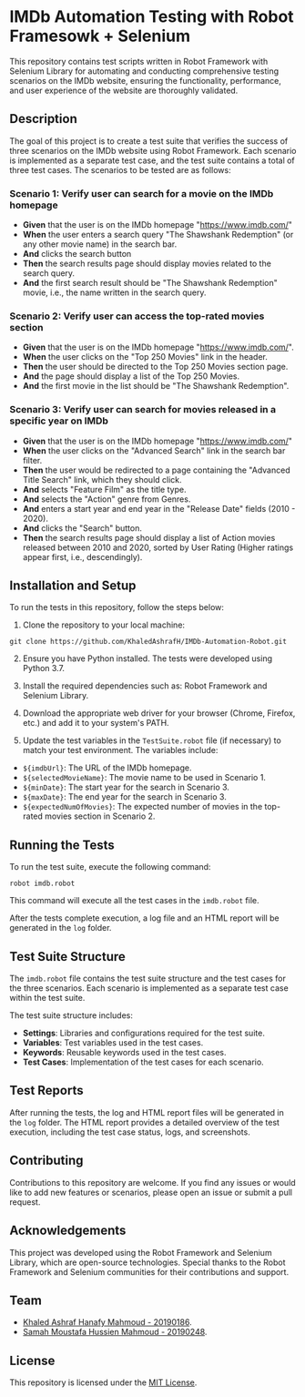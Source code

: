 # IMDb Automation Testing with Robot Framesowk + Selenium 

This repository contains test scripts written in Robot Framework with Selenium Library for automating and conducting comprehensive testing scenarios on the IMDb website, ensuring the functionality, performance, and user experience of the website are thoroughly validated.

## Description

The goal of this project is to create a test suite that verifies the success of three scenarios on the IMDb website using Robot Framework. Each scenario is implemented as a separate test case, and the test suite contains a total of three test cases. The scenarios to be tested are as follows:

### Scenario 1: Verify user can search for a movie on the IMDb homepage

- **Given** that the user is on the IMDb homepage "https://www.imdb.com/"
- **When** the user enters a search query "The Shawshank Redemption" (or any other movie name) in the search bar.
- **And** clicks the search button
- **Then** the search results page should display movies related to the search query.
- **And** the first search result should be "The Shawshank Redemption" movie, i.e., the name written in the search query.

### Scenario 2: Verify user can access the top-rated movies section

- **Given** that the user is on the IMDb homepage "https://www.imdb.com/".
- **When** the user clicks on the "Top 250 Movies" link in the header.
- **Then** the user should be directed to the Top 250 Movies section page.
- **And** the page should display a list of the Top 250 Movies.
- **And** the first movie in the list should be "The Shawshank Redemption".

### Scenario 3: Verify user can search for movies released in a specific year on IMDb

- **Given** that the user is on the IMDb homepage "https://www.imdb.com/"
- **When** the user clicks on the "Advanced Search" link in the search bar filter.
- **Then** the user would be redirected to a page containing the "Advanced Title Search" link, which they should click.
- **And** selects "Feature Film" as the title type.
- **And** selects the "Action" genre from Genres.
- **And** enters a start year and end year in the "Release Date" fields (2010 - 2020).
- **And** clicks the "Search" button.
- **Then** the search results page should display a list of Action movies released between 2010 and 2020, sorted by User Rating (Higher ratings appear first, i.e., descendingly).

## Installation and Setup

To run the tests in this repository, follow the steps below:

1. Clone the repository to your local machine:

```
git clone https://github.com/KhaledAshrafH/IMDb-Automation-Robot.git
```

2. Ensure you have Python installed. The tests were developed using Python 3.7.

3. Install the required dependencies such as: Robot Framework and Selenium Library.

4. Download the appropriate web driver for your browser (Chrome, Firefox, etc.) and add it to your system's PATH.

5. Update the test variables in the `TestSuite.robot` file (if necessary) to match your test environment. The variables include:

- `${imdbUrl}`: The URL of the IMDb homepage.
- `${selectedMovieName}`: The movie name to be used in Scenario 1.
- `${minDate}`: The start year for the search in Scenario 3.
- `${maxDate}`: The end year for the search in Scenario 3.
- `${expectedNumOfMovies}`: The expected number of movies in the top-rated movies section in Scenario 2.

## Running the Tests

To run the test suite, execute the following command:

```
robot imdb.robot
```

This command will execute all the test cases in the `imdb.robot` file.

After the tests complete execution, a log file and an HTML report will be generated in the `log` folder.

## Test Suite Structure

The `imdb.robot` file contains the test suite structure and the test cases for the three scenarios. Each scenario is implemented as a separate test case within the test suite.

The test suite structure includes:

- **Settings**: Libraries and configurations required for the test suite.
- **Variables**: Test variables used in the test cases.
- **Keywords**: Reusable keywords used in the test cases.
- **Test Cases**: Implementation of the test cases for each scenario.

## Test Reports

After running the tests, the log and HTML report files will be generated in the `log` folder. The HTML report provides a detailed overview of the test execution, including the test case status, logs, and screenshots.

## Contributing

Contributions to this repository are welcome. If you find any issues or would like to add new features or scenarios, please open an issue or submit a pull request.

## Acknowledgements

This project was developed using the Robot Framework and Selenium Library, which are open-source technologies. Special thanks to the Robot Framework and Selenium communities for their contributions and support.

## Team

- [Khaled Ashraf Hanafy Mahmoud - 20190186](https://github.com/KhaledAshrafH).
- [Samah Moustafa Hussien Mahmoud - 20190248](https://github.com/Samah-20190248).

## License

This repository is licensed under the [MIT License](LICENSE.md).


